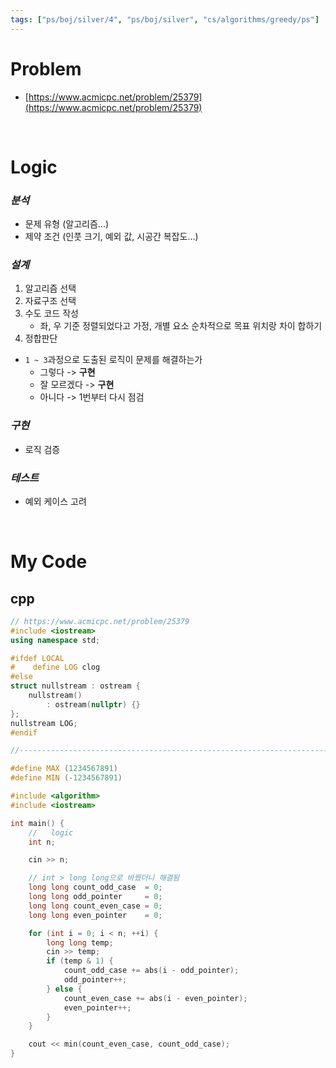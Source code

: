 ```yaml
---
tags: ["ps/boj/silver/4", "ps/boj/silver", "cs/algorithms/greedy/ps"]
---
```


# Problem
- [https://www.acmicpc.net/problem/25379](https://www.acmicpc.net/problem/25379)

<br/>

# Logic

### *분석*
- 문제 유형 (알고리즘...)
- 제약 조건 (인풋 크기, 예외 값, 시공간 복잡도...)

### *설계*
1. 알고리즘 선택
2. 자료구조 선택
3. 수도 코드 작성
	- 좌, 우 기준 정렬되었다고 가정, 개별 요소 순차적으로 목표 위치랑 차이 합하기
4. 정합판단
  - `1 ~ 3`과정으로 도출된 로직이 문제를 해결하는가
    - 그렇다 -> **구현**
    - 잘 모르겠다 -> **구현**
    - 아니다 -> 1번부터 다시 점검

### *구현*
- 로직 검증

### *테스트*
- 예외 케이스 고려

<br/>

# My Code
## cpp
```cpp title="boj/25379.cpp"
// https://www.acmicpc.net/problem/25379
#include <iostream>
using namespace std;

#ifdef LOCAL
#    define LOG clog
#else
struct nullstream : ostream {
    nullstream()
        : ostream(nullptr) {}
};
nullstream LOG;
#endif

//--------------------------------------------------------------------------------------------------

#define MAX (1234567891)
#define MIN (-1234567891)

#include <algorithm>
#include <iostream>

int main() {
    //   logic
    int n;

    cin >> n;

    // int > long long으로 바꿨더니 해결됨
    long long count_odd_case  = 0;
    long long odd_pointer     = 0;
    long long count_even_case = 0;
    long long even_pointer    = 0;

    for (int i = 0; i < n; ++i) {
        long long temp;
        cin >> temp;
        if (temp & 1) {
            count_odd_case += abs(i - odd_pointer);
            odd_pointer++;
        } else {
            count_even_case += abs(i - even_pointer);
            even_pointer++;
        }
    }

    cout << min(count_even_case, count_odd_case);
}

```
